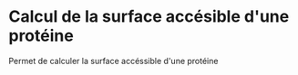 # Calcul de la surface accésible d'une protéine
Permet de calculer la surface accéssible d'une protéine
